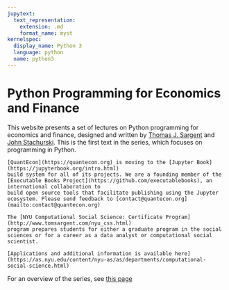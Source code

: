```yaml
---
jupytext:
  text_representation:
    extension: .md
    format_name: myst
kernelspec:
  display_name: Python 3
  language: python
  name: python3
---
```


# Python Programming for Economics and Finance

This website presents a set of lectures on Python programming for economics and finance, designed and written by
[Thomas J. Sargent](http://www.tomsargent.com/) and [John Stachurski](http://johnstachurski.net/). This is the first text in the series, which focuses on programming in Python.

```{admonition} New Build System
[QuantEcon](https://quantecon.org) is moving to the [Jupyter Book](https://jupyterbook.org/intro.html)
build system for all of its projects. We are a founding member of the
[Executable Books Project](https://github.com/executablebooks), an international collaboration to
build open source tools that facilitate publishing using the Jupyter
ecosystem. Please send feedback to [contact@quantecon.org](mailto:contact@quantecon.org)
```

```{admonition} News
The [NYU Computational Social Science: Certificate Program](http://www.tomsargent.com/nyu_css.html)
program prepares students for either a graduate program in the social sciences or for a career as a data analyst or computational social scientist. 

[Applications and additional information is available here](https://as.nyu.edu/content/nyu-as/as/departments/computational-social-science.html)
```

For an overview of the series, see [this page](https://quantecon.org/python-lectures/)

```{tableofcontents}
```

